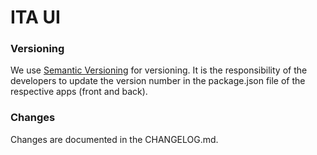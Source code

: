 # ITA UI

### Versioning

We use <a href="https://semver.org/">Semantic Versioning</a> for versioning. It is the responsibility of the developers to update the version number in the package.json file of the respective apps (front and back).

### Changes

Changes are documented in the CHANGELOG.md.

